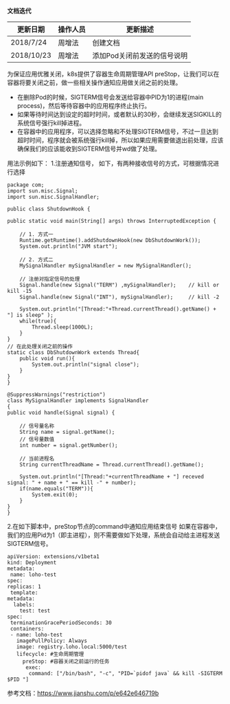 **文档迭代**

|  更新日期 | 操作人员  | 更新描述  |
| ------------ | ------------ | ------------ |
|  2018/7/24 |周增法    | 创建文档  |
|  2018/10/23 |周增法    | 添加Pod关闭前发送的信号说明  |

为保证应用优雅关闭，k8s提供了容器生命周期管理API preStop，让我们可以在容器将要关闭之前，做一些相关操作通知应用做关闭之前的处理。
- 在删除Pod的时候，SIGTERM信号会发送给容器中PID为1的进程(main process)，然后等待容器中的应用程序终止执行。
- 如果等待时间达到设定的超时时间，或者默认的30秒，会继续发送SIGKILL的系统信号强行kill掉进程。
- 在容器中的应用程序，可以选择忽略和不处理SIGTERM信号，不过一旦达到超时时间，程序就会被系统强行kill掉，所以如果应用需要做退出前处理，应该确保我们的应该能收到SIGTERM信号并wd做了处理。


用法示例如下：
1.注册通知信号， 如下，有两种接收信号的方式，可根据情况进行选择

	package com;
	import sun.misc.Signal;
	import sun.misc.SignalHandler;

	public class ShutdownHook {

    public static void main(String[] args) throws InterruptedException {

        // 1. 方式一
        Runtime.getRuntime().addShutdownHook(new DbShutdownWork());
        System.out.println("JVM start");

        // 2. 方式二
        MySignalHandler mySignalHandler = new MySignalHandler();

        // 注册对指定信号的处理
        Signal.handle(new Signal("TERM") ,mySignalHandler);    // kill or kill -15
        Signal.handle(new Signal("INT"), mySignalHandler);     // kill -2

        System.out.println("[Thread:"+Thread.currentThread().getName() + "] is sleep" );
        while(true){
            Thread.sleep(1000L);
        }
    }
    // 在此处理关闭之前的操作
    static class DbShutdownWork extends Thread{
        public void run(){
            System.out.println("signal close");
        }
    }
	}

	@SuppressWarnings("restriction")
	class MySignalHandler implements SignalHandler
	{
    public void handle(Signal signal) {

        // 信号量名称
        String name = signal.getName();
        // 信号量数值
        int number = signal.getNumber();

        // 当前进程名
        String currentThreadName = Thread.currentThread().getName();

        System.out.println("[Thread:"+currentThreadName + "] receved signal: " + name + " == kill -" + number);
        if(name.equals("TERM")){
            System.exit(0);
        }
    }
	}
	
2.在如下脚本中，preStop节点的command中通知应用结束信号
如果在容器中，我们的应用Pid为1（即主进程），则不需要做如下处理，系统会自动给主进程发送SIGTERM信号。

	apiVersion: extensions/v1beta1
	kind: Deployment
	metadata: 
 	 name: loho-test
	spec: 
  	replicas: 1
 	 template: 
    metadata: 
      labels: 
        test: test
    spec: 
     terminationGracePeriodSeconds: 30
     containers:
     - name: loho-test
       imagePullPolicy: Always
       image: registry.loho.local:5000/test
       lifecycle: #生命周期管理   
         preStop: #容器关闭之前运行的任务   
          exec:   
           command: ["/bin/bash", "-c", "PID=`pidof java` && kill -SIGTERM $PID "]  
		   
参考文档：https://www.jianshu.com/p/e642e646719b